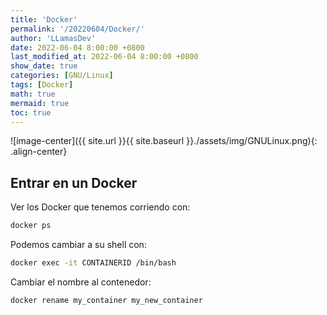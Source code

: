 ```yaml
---
title: 'Docker'
permalink: '/20220604/Docker/'
author: 'LLamasDev'
date: 2022-06-04 8:00:00 +0800
last_modified_at: 2022-06-04 8:00:00 +0800
show_date: true
categories: [GNU/Linux]
tags: [Docker]
math: true
mermaid: true
toc: true
---
```


![image-center]({{ site.url }}{{ site.baseurl }}./assets/img/GNULinux.png){: .align-center}

## Entrar en un Docker

Ver los Docker que tenemos corriendo con:
```bash
docker ps
```

Podemos cambiar a su shell con:
```bash
docker exec -it CONTAINERID /bin/bash
```

Cambiar el nombre al contenedor:
```bash
docker rename my_container my_new_container
```